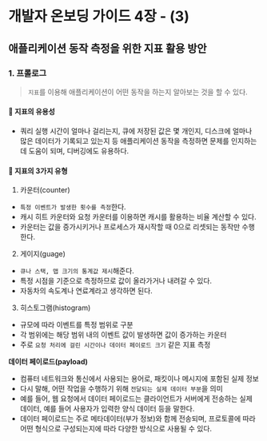 # 개발자 온보딩 가이드 4장 - (3)

## 애플리케이션 동작 측정을 위한 지표 활용 방안

### 1. 프롤로그

> `지표`를 이용해 애플리케이션이 어떤 동작을 하는지 알아보는 것을 할 수 있다.

#### 🍈 지표의 유용성

* 쿼리 실행 시간이 얼마나 걸리는지, 큐에 저장된 값은 몇 개인지, 디스크에 얼마나 많은 데이터가 기록되고 있는지 등 애플리케이션 동작을 측정하면 문제를 인지하는 데 도움이 되며, 디버깅에도 유용하다.

#### 🍈 지표의 3가지 유형

1. 카운터(counter)

* `특정 이벤트가 발생한 횟수를 측정`한다.
* 캐시 히트 카운터와 요청 카운터를 이용하면 캐시를 활용하는 비율 계산할 수 있다.
* 카운터는 값을 증가시키거나 프로세스가 재시작할 때 0으로 리셋되는 동작만 수행한다.

2. 게이지(guage)

* `큐나 스택, 맵 크기의 통계값 제시`해준다.
* 특정 시점을 기준으로 측정하므로 값이 올라가거나 내려갈 수 있다.
* 자동차의 속도계나 연료계라고 생각하면 된다.

3. 히스토그램(histogram)

* 규모에 따라 이벤트를 특정 범위로 구분
* 각 범위에는 해당 범위 내의 이벤트 값이 발생하면 값이 증가하는 카운터
* 주로 `요청 처리에 걸린 시간이나 데이터 페이로드 크기` 같은 지표 측정

**데이터 페이로드(payload)**

* 컴퓨터 네트워크와 통신에서 사용되는 용어로, 패킷이나 메시지에 포함된 실제 정보
* 다시 말해, 어떤 작업을 수행하기 위해 `전달되는 실제 데이터 부분`을 의미
* 예를 들어, 웹 요청에서 데이터 페이로드는 클라이언트가 서버에게 전송하는 실제 데이터, 예를 들어 사용자가 입력한 양식 데이터 등을 말한다.
* 데이터 페이로드는 주로 메타데이터(부가 정보)와 함께 전송되며, 프로토콜에 따라 어떤 형식으로 구성되는지에 따라 다양한 방식으로 사용될 수 있다.
